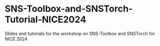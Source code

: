 # SNS-Toolbox-and-SNSTorch-Tutorial-NICE2024
Slides and tutorials for the workshop on SNS-Toolbox and SNSTorch for NICE 2024
